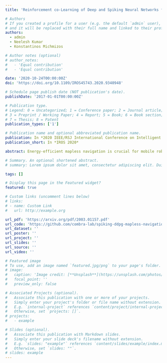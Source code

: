 ```yaml
---
title: 'Reinforcement co-Learning of Deep and Spiking Neural Networks for Energy-Efficient Mapless Navigation with Neuromorphic Hardware'

# Authors
# If you created a profile for a user (e.g. the default `admin` user), write the username (folder name) here
# and it will be replaced with their full name and linked to their profile.
authors:
  - admin
  - Neelesh Kumar
  - Konstantinos Michmizos

# Author notes (optional)
# author_notes:
#   - 'Equal contribution'
#   - 'Equal contribution'

date: '2020-10-24T00:00:00Z'
doi: 'https://doi.org/10.1109/IROS45743.2020.9340948'

# Schedule page publish date (NOT publication's date).
publishDate: '2017-01-01T00:00:00Z'

# Publication type.
# Legend: 0 = Uncategorized; 1 = Conference paper; 2 = Journal article;
# 3 = Preprint / Working Paper; 4 = Report; 5 = Book; 6 = Book section;
# 7 = Thesis; 8 = Patent
publication_types: ['1']

# Publication name and optional abbreviated publication name.
publication: In *2020 IEEE/RSJ International Conference on Intelligent Robots and Systems (IROS)*
publication_short: In *IROS 2020*

abstract: Energy-efficient mapless navigation is crucial for mobile robots as they explore unknown environments with limited on-board resources. Although the recent deep rein-forcement learning (DRL) approaches have been successfully applied to navigation, their high energy consumption limits their use in several robotic applications. Here, we propose a neuromorphic approach that combines the energy-efficiency of spiking neural networks with the optimality of DRL and benchmark it in learning control policies for mapless navigation. Our hybrid framework, spiking deep deterministic policy gradient (SDDPG), consists of a spiking actor network (SAN) and a deep critic network, where the two networks were trained jointly using gradient descent. The co-learning enabled synergistic information exchange between the two networks, allowing them to overcome each other's limitations through a shared representation learning. To evaluate our approach, we deployed the trained SAN on Intel's Loihi neuromorphic processor. When validated on simulated and real-world complex environments, our method on Loihi consumed 75 times less energy per inference as compared to DDPG on Jetson TX2, and also exhibited a higher rate of successful navigation to the goal, which ranged from 1% to 4.2% and depended on the forward-propagation timestep size. These results reinforce our ongoing efforts to design brain-inspired algorithms for controlling autonomous robots with neuromorphic hardware.

# Summary. An optional shortened abstract.
# summary: Lorem ipsum dolor sit amet, consectetur adipiscing elit. Duis posuere tellus ac convallis placerat. Proin tincidunt magna sed ex sollicitudin condimentum.

tags: []

# Display this page in the Featured widget?
featured: true

# Custom links (uncomment lines below)
# links:
# - name: Custom Link
#   url: http://example.org

url_pdf: 'https://arxiv.org/pdf/2003.01157.pdf'
url_code: 'https://github.com/combra-lab/spiking-ddpg-mapless-navigation'
url_dataset: ''
url_poster: ''
url_project: ''
url_slides: ''
url_source: ''
url_video: ''

# Featured image
# To use, add an image named `featured.jpg/png` to your page's folder.
# image:
#   caption: 'Image credit: [**Unsplash**](https://unsplash.com/photos/pLCdAaMFLTE)'
#   focal_point: ''
#   preview_only: false

# Associated Projects (optional).
#   Associate this publication with one or more of your projects.
#   Simply enter your project's folder or file name without extension.
#   E.g. `internal-project` references `content/project/internal-project/index.md`.
#   Otherwise, set `projects: []`.
# projects:
#   - example

# Slides (optional).
#   Associate this publication with Markdown slides.
#   Simply enter your slide deck's filename without extension.
#   E.g. `slides: "example"` references `content/slides/example/index.md`.
#   Otherwise, set `slides: ""`.
# slides: example
---
```

